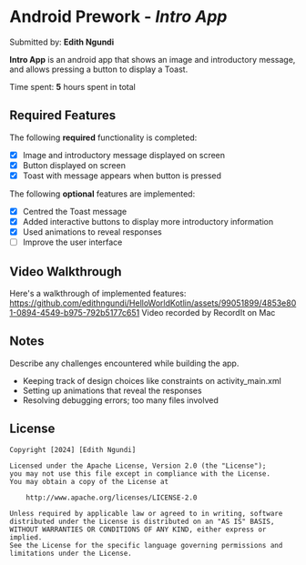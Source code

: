 # Android Prework - *Intro App*

Submitted by: **Edith Ngundi**

**Intro App** is an android app that shows an image and introductory message, and allows pressing a button to display a Toast. 

Time spent: **5** hours spent in total

## Required Features

The following **required** functionality is completed:

* [x] Image and introductory message displayed on screen
* [x] Button displayed on screen
* [x] Toast with message appears when button is pressed 

The following **optional** features are implemented:

* [x] Centred the Toast message
* [x] Added interactive buttons to display more introductory information
* [x] Used animations to reveal responses
* [ ] Improve the user interface

## Video Walkthrough
Here's a walkthrough of implemented features:
https://github.com/edithngundi/HelloWorldKotlin/assets/99051899/4853e801-0894-4549-b975-792b5177c651
Video recorded by RecordIt on Mac

## Notes
Describe any challenges encountered while building the app.
- Keeping track of design choices like constraints on activity_main.xml
- Setting up animations that reveal the responses
- Resolving debugging errors; too many files involved

## License
    Copyright [2024] [Edith Ngundi]

    Licensed under the Apache License, Version 2.0 (the "License");
    you may not use this file except in compliance with the License.
    You may obtain a copy of the License at

        http://www.apache.org/licenses/LICENSE-2.0

    Unless required by applicable law or agreed to in writing, software
    distributed under the License is distributed on an "AS IS" BASIS,
    WITHOUT WARRANTIES OR CONDITIONS OF ANY KIND, either express or implied.
    See the License for the specific language governing permissions and
    limitations under the License.

